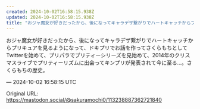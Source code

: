 ```yaml
---
created: 2024-10-02T16:58:15.938Z
updated: 2024-10-02T16:58:15.938Z
title: "おジャ魔女が好きだったから、後になってキャラデザ繋がりでハートキャッチからプリキ[...]"
---
```


<p>おジャ魔女が好きだったから、後になってキャラデザ繋がりでハートキャッチからプリキュアを見るようになって、ドキプリでお話を作ってさくらもちとしてTwitterを始めて、プリパラでプリティーシリーズを見始めて、2014年のクリスマスライブでプリティーリズムに出会ってキンプリが発表されて今に至る…。さくらもちの歴史。</p>

&mdash; 2024-10-02 16:58:15 UTC

Original URL: https://mastodon.social/@sakuramochi0/113238887362721840

